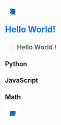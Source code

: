 <img src="https://raw.githubusercontent.com/infinityMark/-infinityMark.github.io/main/double-quotes.png" alt="" style="transform: rotate(90deg);width: 50px;"><h1 style="color: #1273eb;display: inline;">Hello World!</h1>
> ## Hello World !
## Python
## JavaScript
## Math
<img src="https://raw.githubusercontent.com/infinityMark/-infinityMark.github.io/main/double-quotes.png" alt="" style="width: 50px;">

